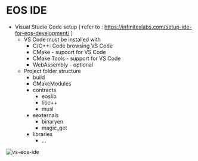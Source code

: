 
# EOS IDE
- Visual Studio Code setup ( refer to : https://infinitexlabs.com/setup-ide-for-eos-development/ )
  - VS Code must be installed with
    - C/C++: Code browsing VS Code
    - CMake - supoort for VS Code
    - CMake Tools - support for VS Code
    - WebAssembly - optional
  - Project folder structure
    - build
    - CMakeModules
    - contracts
      - eoslib
      - libc++
      - musl
    - eexternals
      - binaryen
      - magic_get
    - libraries
      - ...

![vs-eos-ide](https://user-images.githubusercontent.com/18479250/47142091-1a069d00-d2fd-11e8-983e-e44736f337d1.jpg)
